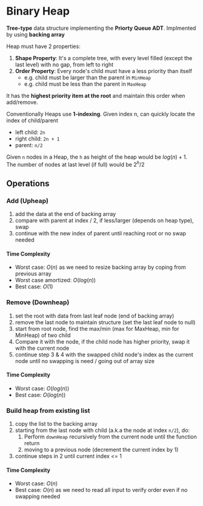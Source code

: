 # Binary Heap

**Tree-type** data structure implementing the **Priorty Queue ADT**. Implmented by using **backing array**

Heap must have 2 properties:

1. **Shape Property**: It's a complete tree, with every level filled (except the last level) with no gap, from left to
   right
2. **Order Property**: Every node's child must have a less priority than itself
    - e.g. child must be larger than the parent in `MinHeap`
    - e.g. child must be less than the parent in `MaxHeap`

It has the **highest priority item at the root** and maintain this order when add/remove.

Conventionally Heaps use **1-indexing**. Given index n, can quickly locate the index of child/parent

- left child: `2n`
- right child: `2n + 1`
- parent: `n/2`

Given `n` nodes in a Heap, the `h` as height of the heap would be $log(n) + 1$.
The number of nodes at last level (if full) would be $2^h / 2$

## Operations

### Add (Upheap)

1. add the data at the end of backing array
2. compare with parent at index / 2, if less/larger (depends on heap type), swap
3. continue with the new index of parent until reaching root or no swap needed

#### Time Complexity

- Worst case: $O(n)$ as we need to resize backing array by coping from previous array
- Worst case amortized: $O(log(n))$
- Best case: $O(1)$

### Remove (Downheap)

1. set the root with data from last leaf node (end of backing array)
2. remove the last node to maintain structure (set the last leaf node to null)
3. start from root node, find the max/min (max for MaxHeap, min for MinHeap) of two child
4. Compare it with the node, if the child node has higher priority, swap it with the current node
5. continue step 3 & 4 with the swapped child node's index as the current node until no swapping is need / going out of
   array size

#### Time Complexity

- Worst case: $O(log(n))$
- Best case: $O(log(n))$

### Build heap from existing list

1. copy the list to the backing array
2. starting from the last node with child (a.k.a the node at index `n/2`), do:
    1. Perform `downHeap` recursively from the current node until the function return
    2. moving to a previous node (decrement the current index by 1)
3. continue steps in 2 until current index <= 1

#### Time Complexity

- Worst case: $O(n)$
- Best case: $O(n)$ as we need to read all input to verify order even if no swapping needed
